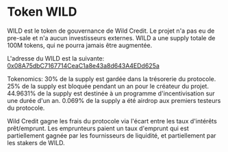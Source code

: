 # Token WILD

WILD est le token de gouvernance de Wild Credit. Le projet n'a pas eu de pre-sale et n'a aucun investisseurs externes. WILD a une supply totale de 100M tokens, qui ne pourra jamais être augmentée.

L'adresse du WILD est la suivante: [0x08A75dbC7167714CeaC1a8e43a8d643A4EDd625a](https://etherscan.io/address/0x08a75dbc7167714ceac1a8e43a8d643a4edd625a)

Tokenomics:
30% de la supply est gardée dans la trésorerie du protocole.
25% de la supply est bloquée pendant un an pour le créateur du projet.
44.9631% de la supply est destinée à un programme d'incentivisation sur une durée d'un an.
0.069% de la supply a été airdrop aux premiers testeurs du protocole.

Wild Credit gagne les frais du protocole via l'écart entre les taux d'intérêts prêt/emprunt. Les emprunteurs paient un taux d'emprunt qui est partiellement gagnée par les fournisseurs de liquidité, et partiellement par les stakers de WILD.
